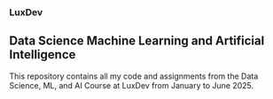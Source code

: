 ### LuxDev
## Data Science Machine Learning and Artificial Intelligence 
This repository contains all my code and assignments from the Data Science, ML, and AI Course at LuxDev from January to June 2025.
